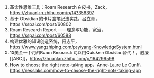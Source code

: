 1. 革命性思维工具：Roam Research 白皮书，Zack，https://zhuanlan.zhihu.com/p/142356397
2. 基于 Obsidian 的卡片盒笔记法实践，吕立青，https://sspai.com/post/60802
3. Roam Research Report ——理念与功能，宽治，https://sspai.com/post/60588
4. 构建优雅的知识创造系统，阳志平，https://www.yangzhiping.com/psy/yang-KnowledgeSystem.html
5. 15美金一个月的Roam Research 可以用Quicker+Obsidian替代！，威廉[[ABC]]，https://zhuanlan.zhihu.com/p/164299598
6. How to choose the right note-taking app，Anne-Laure Le Cunff，https://nesslabs.com/how-to-choose-the-right-note-taking-app


